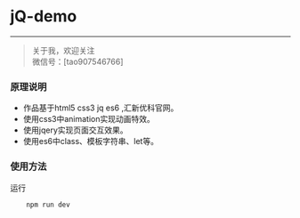 # jQ-demo
-------------

> 关于我，欢迎关注<br>
  微信号：[tao907546766]



### 原理说明

* 作品基于html5 css3 jq es6 ,汇新优科官网。
* 使用css3中animation实现动画特效。
* 使用jqery实现页面交互效果。
* 使用es6中class、模板字符串、let等。


### 使用方法

  运行

		npm run dev


